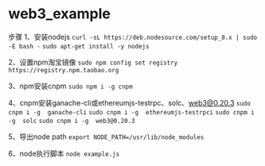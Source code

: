 # web3_example
步骤
1、安装nodejs
`curl -sL https://deb.nodesource.com/setup_8.x | sudo -E bash -`
`sudo apt-get install -y nodejs`

2、设置npm淘宝镜像
`sudo npm config set registry https://registry.npm.taobao.org`

3、npm安装cnpm
`sudo npm i -g cnpm`

4、cnpm安装ganache-cli或ethereumjs-testrpc、solc、web3@0.20.3
`sudo cnpm i -g  ganache-cli`
`sudo cnpm i -g  ethereumjs-testrpci`
`sudo cnpm i -g  solc`
`sudo cnpm i -g  web3@0.20.3`

5、导出node path
`export NODE_PATH=/usr/lib/node_modules`

6、node执行脚本
`node example.js`
